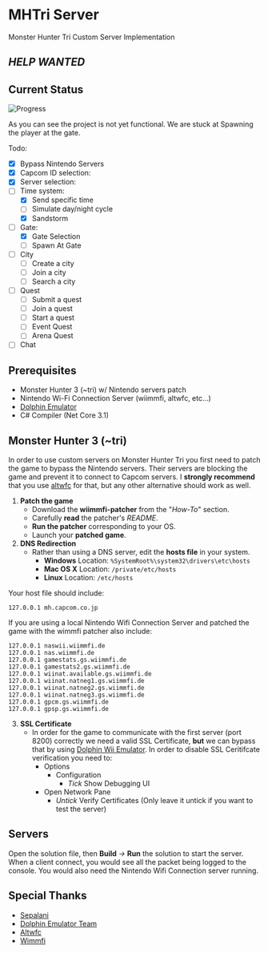 # MHTri Server
Monster Hunter Tri Custom Server Implementation
## *HELP WANTED*

Current Status
--------------
![Progress](https://i.imgur.com/eRaTuhu.gif)

As you can see the project is not yet functional. We are stuck at Spawning the player at the gate.

Todo:
- [x] Bypass Nintendo Servers
- [x] Capcom ID selection:
- [x] Server selection:
- [ ] Time system:
  - [X] Send specific time
  - [ ] Simulate day/night cycle
  - [x] Sandstorm
- [ ] Gate:
  - [X] Gate Selection
  - [ ] Spawn At Gate
- [ ] City 
  - [ ] Create a city
  - [ ] Join a city
  - [ ] Search a city
- [ ] Quest
  - [ ] Submit a quest
  - [ ] Join a quest
  - [ ] Start a quest
  - [ ] Event Quest
  - [ ] Arena Quest
- [ ] Chat

Prerequisites
-------------
 * Monster Hunter 3 (~tri) w/ Nintendo servers patch
 * Nintendo Wi-Fi Connection Server (wiimmfi, altwfc, etc...)
 * [Dolphin Emulator](https://github.com/dolphin-emu/dolphin)
 * C# Compiler (Net Core 3.1)

Monster Hunter 3 (~tri)
-----------------------
In order to use custom servers on Monster Hunter Tri you first need to patch the game to bypass the Nintendo servers. Their servers are blocking the game and prevent it to connect to Capcom servers. I **strongly recommend** that you use [altwfc](https://github.com/polaris-/dwc_network_server_emulator) for that, but any other alternative should work as well.

1. **Patch the game**
   * Download the **wiimmfi-patcher** from the "*How-To*" section.
   * Carefully **read** the patcher's *README*.
   * **Run the patcher** corresponding to your OS.
   * Launch your **patched game**.
2. **DNS Redirection**
   * Rather than using a DNS server, edit the **hosts file** in your system.
      * **Windows** Location: ```%SystemRoot%\system32\drivers\etc\hosts```
      * **Mac OS X** Location: ```/private/etc/hosts```
      * **Linux** Location: ```/etc/hosts```

Your host file should include:
```
127.0.0.1 mh.capcom.co.jp
``` 
If you are using a local Nintendo Wifi Connection Server and patched the game with the wimmfi patcher also include:
```
127.0.0.1 naswii.wiimmfi.de
127.0.0.1 nas.wiimmfi.de
127.0.0.1 gamestats.gs.wiimmfi.de
127.0.0.1 gamestats2.gs.wiimmfi.de
127.0.0.1 wiinat.available.gs.wiimmfi.de
127.0.0.1 wiinat.natneg1.gs.wiimmfi.de
127.0.0.1 wiinat.natneg2.gs.wiimmfi.de
127.0.0.1 wiinat.natneg3.gs.wiimmfi.de
127.0.0.1 gpcm.gs.wiimmfi.de
127.0.0.1 gpsp.gs.wiimmfi.de 
```
3. **SSL Certificate**
   * In order for the game to communicate with the first server (port 8200) correctly we need a valid SSL Certificate, **but** we can bypass that by using [Dolphin Wii Emulator](https://github.com/dolphin-emu/dolphin). In order to disable SSL Ceritifcate verification you need to:
     * Options
       * Configuration
         * *Tick* Show Debugging UI
     * Open Network Pane
       * *Untick* Verify Certificates (Only leave it untick if you want to test the server)

Servers
-----------
Open the solution file, then **Build** *->* **Run** the solution to start the server. When a client connect, you would see all the packet being logged to the console. You would also need the Nintendo Wifi Connection server running.

Special Thanks
-----------
- [Sepalani](https://github.com/sepalani)
- [Dolphin Emulator Team](https://github.com/orgs/dolphin-emu/people)
- [Altwfc](https://github.com/barronwaffles/dwc_network_server_emulator)
- [Wimmfi](https://wiimmfi.de/)